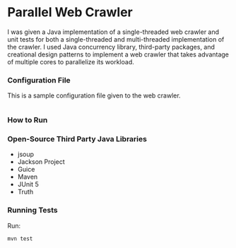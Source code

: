 # Parallel Web Crawler

I was given a Java implementation of a single-threaded web crawler
and unit tests for both a single-threaded and multi-threaded implementation
of the crawler. I used Java concurrency library, third-party packages, and
creational design patterns to implement a web crawler that takes 
advantage of multiple cores to parallelize its workload.

### Configuration File

This is a sample configuration file given to the web crawler.
```

```
### How to Run


### Open-Source Third Party Java Libraries

- jsoup
- Jackson Project
- Guice
- Maven
- JUnit 5
- Truth

### Running Tests

Run:

```
mvn test
```
